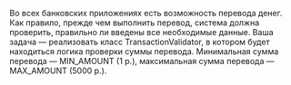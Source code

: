 Во всех банковских приложениях есть возможность перевода денег. Как правило, прежде чем выполнить перевод, система должна проверить, правильно ли введены все необходимые данные.
Ваша задача — реализовать класс TransactionValidator, в котором будет находиться логика проверки суммы перевода. Минимальная сумма перевода — MIN_AMOUNT (1 р.), максимальная сумма перевода — MAX_AMOUNT (5000 р.).
